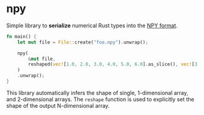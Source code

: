 # npy

Simple library to **serialize** numerical Rust types into the [NPY format](https://numpy.org/doc/stable/reference/generated/numpy.lib.format.html).

``` rust
fn main() {
    let mut file = File::create("foo.npy").unwrap();

    npy(
        &mut file,
        reshaped(vec![1.0, 2.0, 3.0, 4.0, 5.0, 6.0].as_slice(), vec![3, 2]),
    )
    .unwrap();
}
```

This library automatically infers the shape of single, 1-dimensional array, and 2-dimensional arrays. The `reshape` function is used to explicitly set the shape of the output N-dimensional array.
